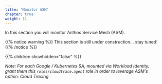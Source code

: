 ```yaml
---
title: "Monitor ASM"
chapter: true
weight: 11
---
```

In this section you will monitor Anthos Service Mesh (ASM).

{{% notice warning %}}
This section is still under construction... stay tuned!
{{% /notice %}}

{{% children showhidden="false" %}}

_Note: For each Google / Kubernetes SA, mounted via Workload Identity, grant them this `roles/cloudtrace.agent` role in order to leverage ASM's option: Cloud Tracing._